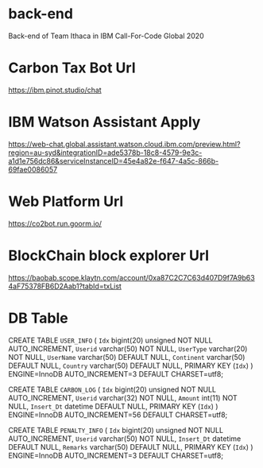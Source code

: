 # back-end
Back-end of Team Ithaca in IBM Call-For-Code Global 2020

# Carbon Tax Bot Url
https://ibm.pinot.studio/chat

# IBM Watson Assistant Apply
https://web-chat.global.assistant.watson.cloud.ibm.com/preview.html?region=au-syd&integrationID=ade5378b-18c8-4579-9e3c-a1d1e756dc86&serviceInstanceID=45e4a82e-f647-4a5c-866b-69fae0086057

# Web Platform Url
https://co2bot.run.goorm.io/

# BlockChain block explorer Url
https://baobab.scope.klaytn.com/account/0xa87C2C7C63d407D9f7A9b634aF75378FB6D2Aab1?tabId=txList


# DB Table
CREATE TABLE `USER_INFO` (
  `Idx` bigint(20) unsigned NOT NULL AUTO_INCREMENT,
  `Userid` varchar(50) NOT NULL,
  `UserType` varchar(20) NOT NULL,
  `UserName` varchar(50) DEFAULT NULL,
  `Continent` varchar(50) DEFAULT NULL,
  `Country` varchar(50) DEFAULT NULL,
  PRIMARY KEY (`Idx`)
) ENGINE=InnoDB AUTO_INCREMENT=3 DEFAULT CHARSET=utf8;

CREATE TABLE `CARBON_LOG` (
  `Idx` bigint(20) unsigned NOT NULL AUTO_INCREMENT,
  `Userid` varchar(32) NOT NULL,
  `Amount` int(11) NOT NULL,
  `Insert_Dt` datetime DEFAULT NULL,
  PRIMARY KEY (`Idx`)
) ENGINE=InnoDB AUTO_INCREMENT=56 DEFAULT CHARSET=utf8;

CREATE TABLE `PENALTY_INFO` (
  `Idx` bigint(20) unsigned NOT NULL AUTO_INCREMENT,
  `Userid` varchar(50) NOT NULL,
  `Insert_Dt` datetime DEFAULT NULL,
  `Remarks` varchar(50) DEFAULT NULL,
  PRIMARY KEY (`Idx`)
) ENGINE=InnoDB AUTO_INCREMENT=3 DEFAULT CHARSET=utf8;
